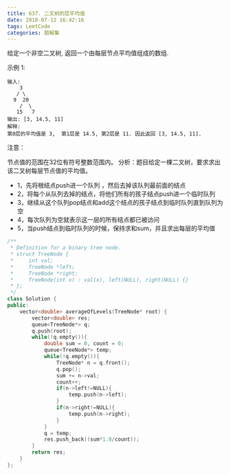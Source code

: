 ```yaml
---
title: 637. 二叉树的层平均值
date: 2018-07-12 16:42:16
tags: LeetCode
categories: 题解集
---
```


给定一个非空二叉树, 返回一个由每层节点平均值组成的数组.

示例 1:
```
输入:
    3
   / \
  9  20
    /  \
   15   7
输出: [3, 14.5, 11]
解释:
第0层的平均值是 3,  第1层是 14.5, 第2层是 11. 因此返回 [3, 14.5, 11].
```
注意：

节点值的范围在32位有符号整数范围内。
分析：题目给定一棵二叉树，要求求出该二叉树每层节点值的平均值。

- 1，先将根结点push进一个队列 ，然后去掉该队列最前面的结点
- 2，将每个从队列去掉的结点，将他们所有的孩子结点push进一个临时队列
- 3，继续从这个队列pop结点和add这个结点的孩子结点到临时队列直到队列为空
- 4，每次队列为空就表示这一层的所有结点都已被访问
- 5，当push结点到临时队列的时候，保持求和sum，并且求出每层的平均值
```cpp
/**
 * Definition for a binary tree node.
 * struct TreeNode {
 *     int val;
 *     TreeNode *left;
 *     TreeNode *right;
 *     TreeNode(int x) : val(x), left(NULL), right(NULL) {}
 * };
 */
class Solution {
public:
    vector<double> averageOfLevels(TreeNode* root) {
        vector<double> res;
        queue<TreeNode*> q;
        q.push(root);
        while(!q.empty()){
            double sum = 0, count = 0;
            queue<TreeNode*> temp;
            while(!q.empty()){
                TreeNode* n = q.front();
                q.pop();
                sum += n->val;
                count++;
                if(n->left!=NULL){
                    temp.push(n->left);
                }
                if(n->right!=NULL){
                    temp.push(n->right);
                }
            }
            q = temp;
            res.push_back((sum*1.0/count));
        }
        return res;
    }
};

```